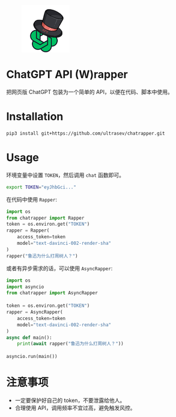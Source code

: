 <figure style="text-align: left;">
    <img src="data/logo.png" width=129pt>
</figure>

# ChatGPT API (W)rapper
把网页版 ChatGPT 包装为一个简单的 API，以便在代码、脚本中使用。

# Installation
```bash
pip3 install git+https://github.com/ultrasev/chatrapper.git
```

# Usage
环境变量中设置 `TOKEN`，然后调用 `chat` 函数即可。
```bash
export TOKEN="eyJhbGci..."
```

在代码中使用 `Rapper`:
```python
import os
from chatrapper import Rapper
token = os.environ.get("TOKEN")
rapper = Rapper(
    access_token=token
    model="text-davinci-002-render-sha"
)
rapper("鲁迅为什么打周树人？")
```

或者有异步需求的话，可以使用 `AsyncRapper`:
```python
import os
import asyncio
from chatrapper import AsyncRapper

token = os.environ.get("TOKEN")
rapper = AsyncRapper(
    access_token=token
    model="text-davinci-002-render-sha"
)
async def main():
    print(await rapper("鲁迅为什么打周树人？"))

asyncio.run(main())
```

# 注意事项
- 一定要保护好自己的 token，不要泄露给他人。
- 合理使用 API，调用频率不宜过高，避免触发风控。
